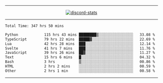 <a href="https://www.github.com/ripavoid" target="_blank" rel="noreferrer">

-------

<div align='center'>
    <a href='https://discordapp.com/users/825178146797518881'>
        <img align='center' alt='discord-stats' src='https://api.discord-status.me/825178146797518881?nitro&boost=4&gradient=%231e0b1a%2C%23000000%2C%23000000%2C%23160316'></img>
    </a>
</div>

-------

<!--START_SECTION:waka-->

```txt
Total Time: 347 hrs 50 mins

Python            115 hrs 43 mins ████████▒░░░░░░░░░░░░░░░░   33.08 %
TypeScript        79 hrs 22 mins  █████▓░░░░░░░░░░░░░░░░░░░   22.69 %
Lua               42 hrs 28 mins  ███░░░░░░░░░░░░░░░░░░░░░░   12.14 %
Svelte            41 hrs 7 mins   ███░░░░░░░░░░░░░░░░░░░░░░   11.76 %
JavaScript        39 hrs 26 mins  ██▓░░░░░░░░░░░░░░░░░░░░░░   11.27 %
Text              15 hrs 6 mins   █░░░░░░░░░░░░░░░░░░░░░░░░   04.32 %
Bash              3 hrs           ▒░░░░░░░░░░░░░░░░░░░░░░░░   00.86 %
HTML              2 hrs 2 mins    ░░░░░░░░░░░░░░░░░░░░░░░░░   00.59 %
Other             2 hrs 1 min     ░░░░░░░░░░░░░░░░░░░░░░░░░   00.58 %
```

<!--END_SECTION:waka-->

-------
